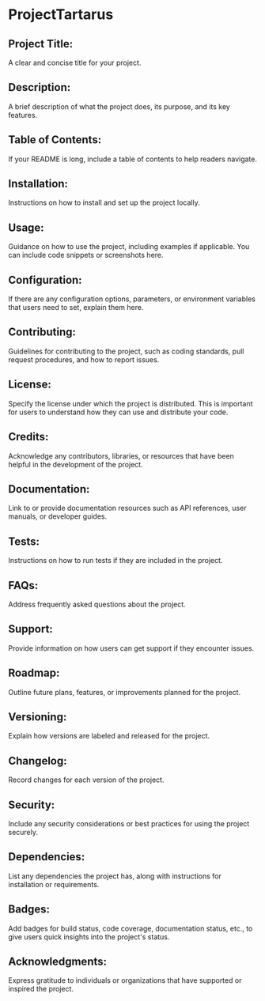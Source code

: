 # ProjectTartarus
## Project Title: 
A clear and concise title for your project.
## Description:
A brief description of what the project does, its purpose, and its key features.
## Table of Contents:
If your README is long, include a table of contents to help readers navigate.
## Installation:
Instructions on how to install and set up the project locally.
## Usage:
Guidance on how to use the project, including examples if applicable. You can include code snippets or screenshots here.
## Configuration:
If there are any configuration options, parameters, or environment variables that users need to set, explain them here.
## Contributing:
Guidelines for contributing to the project, such as coding standards, pull request procedures, and how to report issues.
## License:
Specify the license under which the project is distributed. This is important for users to understand how they can use and distribute your code.
## Credits:
Acknowledge any contributors, libraries, or resources that have been helpful in the development of the project.
## Documentation:
Link to or provide documentation resources such as API references, user manuals, or developer guides.
## Tests:
Instructions on how to run tests if they are included in the project.
## FAQs:
Address frequently asked questions about the project.
## Support:
Provide information on how users can get support if they encounter issues.
## Roadmap:
Outline future plans, features, or improvements planned for the project.
## Versioning:
Explain how versions are labeled and released for the project.
## Changelog:
Record changes for each version of the project.
## Security:
Include any security considerations or best practices for using the project securely.
## Dependencies:
List any dependencies the project has, along with instructions for installation or requirements.
## Badges:
Add badges for build status, code coverage, documentation status, etc., to give users quick insights into the project's status.
## Acknowledgments:
Express gratitude to individuals or organizations that have supported or inspired the project.